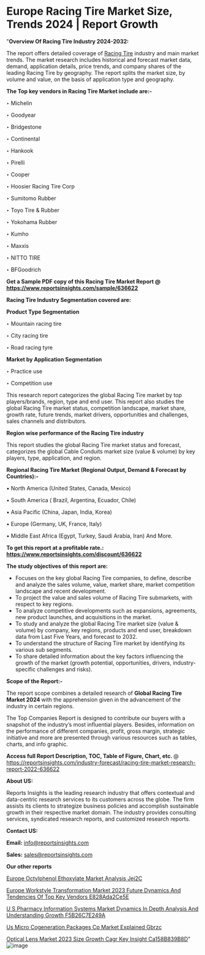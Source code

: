 # Europe Racing Tire Market Size, Trends 2024 | Report Growth

"<strong>Overview Of Racing Tire Industry 2024-2032:</strong>

The report offers detailed coverage of <a href=https://www.reportsinsights.com/sample/636622>Racing Tire</a> industry and main market trends. The market research includes historical and forecast market data, demand, application details, price trends, and company shares of the leading Racing Tire by geography. The report splits the market size, by volume and value, on the basis of application type and geography.

<strong>The Top key vendors in Racing Tire Market include are:- </strong>

‣ Michelin

‣ Goodyear

‣ Bridgestone

‣ Continental

‣ Hankook

‣ Pirelli

‣ Cooper

‣ Hoosier Racing Tire Corp

‣ Sumitomo Rubber

‣ Toyo Tire & Rubber

‣ Yokohama Rubber

‣ Kumho

‣ Maxxis

‣ NITTO TIRE

‣ BFGoodrich

<strong>Get a Sample PDF copy of this Racing Tire Market Report </strong><strong>@ <a href=https://www.reportsinsights.com/sample/636622 style=color:#0000ff;>https://www.reportsinsights.com/sample/636622</a> </strong>

<strong>Racing Tire Industry Segmentation covered are:</strong>

<strong>Product Type Segmentation</strong>

‣    Mountain racing tire

‣ City racing tire

‣ Road racing tyre

<strong>Market by Application Segmentation</strong>

‣   Practice use

‣ Competition use

This research report categorizes the global Racing Tire market by top players/brands, region, type and end user. This report also studies the global Racing Tire market status, competition landscape, market share, growth rate, future trends, market drivers, opportunities and challenges, sales channels and distributors.

<strong>Region wise performance of the Racing Tire industry</strong><strong> </strong>

This report studies the global Racing Tire market status and forecast, categorizes the global Cable Conduits market size (value &amp; volume) by key players, type, application, and region. 

<strong>Regional Racing Tire Market (Regional Output, Demand &amp; Forecast by Countries):-</strong>

• North America (United States, Canada, Mexico)

• South America ( Brazil, Argentina, Ecuador, Chile)

• Asia Pacific (China, Japan, India, Korea)

• Europe (Germany, UK, France, Italy)

• Middle East Africa (Egypt, Turkey, Saudi Arabia, Iran) And More.

<strong>To get this report at a profitable rate.: <a href=https://www.reportsinsights.com/discount/636622 style=color:#0000ff;>https://www.reportsinsights.com/discount/636622</a></strong>

<strong>The study objectives of this report are:</strong>
<ul>
  <li>Focuses on the key global Racing Tire companies, to define, describe and analyze the sales volume, value, market share, market competition landscape and recent development.</li>
  <li>To project the value and sales volume of Racing Tire submarkets, with respect to key regions.</li>
  <li>To analyze competitive developments such as expansions, agreements, new product launches, and acquisitions in the market.</li>
  <li>To study and analyze the global Racing Tire market size (value &amp; volume) by company, key regions, products and end user, breakdown data from Last Five Years, and forecast to 2032.</li>
  <li>To understand the structure of Racing Tire market by identifying its various sub segments.</li>
  <li>To share detailed information about the key factors influencing the growth of the market (growth potential, opportunities, drivers, industry-specific challenges and risks).</li>
</ul>
<strong>Scope of the Report:-</strong><strong> </strong>

The report scope combines a detailed research of <strong>Global Racing Tire Market 2024 </strong>with the apprehension given in the advancement of the industry in certain regions.

The Top Companies Report is designed to contribute our buyers with a snapshot of the industry’s most influential players. Besides, information on the performance of different companies, profit, gross margin, strategic initiative and more are presented through various resources such as tables, charts, and info graphic.

<strong>Access full Report Description, TOC, Table of Figure, Chart, etc. </strong>@   <a href=https://reportsinsights.com/industry-forecast/racing-tire-market-research-report-2022-636622 style=color:#0000ff;>https://reportsinsights.com/industry-forecast/racing-tire-market-research-report-2022-636622</a>

<strong>About US:</strong>

Reports Insights is the leading research industry that offers contextual and data-centric research services to its customers across the globe. The firm assists its clients to strategize business policies and accomplish sustainable growth in their respective market domain. The industry provides consulting services, syndicated research reports, and customized research reports.

<strong>Contact US:</strong>

<p class=""""><b>Email:</b> <a href=mailto:info@reportsinsights.com>info@reportsinsights.com</a></p>
<p class=""""><b>Sales:</b> <a href=mailto:sales@reportsinsights.com>sales@reportsinsights.com</a></p>

<strong>Our other reports</strong>

<a href=https://www.linkedin.com/pulse/europe-octylphenol-ethoxylate-market-analysis-jej2c/>Europe Octylphenol Ethoxylate Market Analysis Jej2C</a>

<a href=https://medium.com/@reportsinsights.aj/europe-workstyle-transformation-market-2023-future-dynamics-and-tendencies-of-top-key-vendors-e828ada2ce5e>Europe Workstyle Transformation Market 2023 Future Dynamics And Tendencies Of Top Key Vendors E828Ada2Ce5E</a>

<a href=https://medium.com/@patelamau/u-s-pharmacy-information-systems-market-dynamics-in-depth-analysis-and-understanding-growth-f5b26c7e249a>U S Pharmacy Information Systems Market Dynamics In Depth Analysis And Understanding Growth F5B26C7E249A</a>

<a href=https://www.linkedin.com/pulse/us-micro-cogeneration-packages-cp-market-explained-gbrzc/>Us Micro Cogeneration Packages Cp Market Explained Gbrzc</a>

<a href=https://medium.com/@jadhaosuchit578/optical-lens-market-2023-size-growth-cagr-key-insight-ca158b839b8d>Optical Lens Market 2023 Size Growth Cagr Key Insight Ca158B839B8D</a>"
![image](https://github.com/daminid12/RImarketresearch/assets/158430485/1f65934d-22e8-4138-9aee-f41cea0e8de5)
